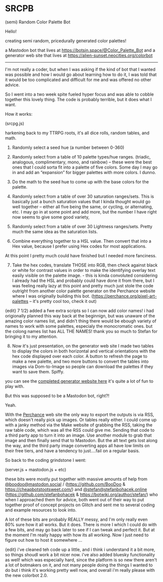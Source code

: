 # SRCPB
(semi) Random Color Palette Bot

Hello!

creating semi random, pricedurally generated color palettes!

a Mastodon bot that lives at https://botsin.space/@Color_Palette_Bot
and a generator web site that lives at https://alien-sunset.neocities.org/colorbot



***

I'm not really a coder, but when I was asking if the kind of bot that I wanted was possible and how I would go about learning how to do it, I was told that it would be too complicated and difficult for me and was offered no other advice.

So I went into a two week spite fueled hyper focus and was able to cobble together this lovely thing.  The code is probably terrible, but it does what I want.

How it works:

(srcpg.js)

harkening back to my TTRPG roots, it's all dice rolls, random tables, and math.

1) Randomly select a seed hue (a number between 0-360)

2) Randomly select from a table of 10 palette types/hue ranges. (triadic, analogous, complimentary, mono, and rainbow) – these were the best ones that I could sorta fit into a palette of five colors. Some day I may go in and add an “expansion” for bigger palettes with more colors. I dunno.

3) Do the math to the seed hue to come up with the base colors for the palette.

4) Randomly select from a table of over 30 saturation ranges/sets. 
This is basically just a bunch saturation values that I kinda thought would go well together – either all five being the same, or cycling, or alternating, etc.  I may go in at some point and add more, but the number I have right now seems to give some good variety,

5) Randomly select from a table of over 30 Lightness ranges/sets.
Pretty much the same idea as the saturation lists.

6) Combine everything together to a HSL value. Then convert that into a Hex value, because I prefer using Hex codes for most applications.

At this point I pretty much could have finished but I needed more fanciness.

7) Take the hex codes, translate THOSE into RGB, then check against black or white for contrast values in order to make the identifying overlay text easily visible on the palette image. - this is kinda convoluted considering I already had the HSL and probably could have done it from there, but I was feeling really lazy at this point and pretty much just stole the code outright from another color palette generator on the Perchance website where I was originally building this bot. (https://perchance.org/pixel-art-palettes – it's pretty cool too, check it out)

{edit} 7 1/2) added a fwe extra scripts so I can now add color names!  i had origionally planned this way back at the beginnign, but was unaware of the amazing color names list, and didn't thing there would be ebough variety of names to work with some palettes, especialy the monocromatic ones. but the colong names list has ALL THE NAMES!  thank you so much to Stefan for bringing it to my attention.

8) Now it's just presentation, on the generator web site I made two tables to display the colors in both horizontal and vertical orientations with the hex code displayed over each color. A button to refresh the page to make a new palette, and two more buttons to convert the tables into images via Dom-to-Image so people can download the palettes if they want to save them. Spiffy.

you can see the [completed generator website here](https://alien-sunset.neocities.org/colorbot)
it's quite a lot of fun to play with.

But this was supposed to be a Mastodon bot, right?!

Yeah.

With the [Perchance](https://perchance.org/) web site the only way to export the outputs is via RSS, which doesn't really pick up images. Or tables really either.  I could come up with a janky method via the Make website of grabbing the RSS, taking the raw table code, which was all the RSS could give me. Sending that code to a third party app to turn it into an image. Use another module to grab that image and then finally send that to Mastodon. But the alt text gets lost along the way, and the third party image converting apps all have low limits on their free tiers, and have a tendency to just....fail on a regular basis.

So back to the coding grindstone I went:

(server.js + mastodon.js + etc)

these bits were mostly put together with massive amounts of help from [@boodoo@mastodon.social](https://mastodon.social/@boodoo) / (https://github.com/BooDoo & https://cheapbotstootsweet.com/)  and [@stefan@stefanbohacek.online](https://stefanbohacek.online/@stefan) (https://github.com/stefanbohacek & https://botwiki.org/author/stefan/) who when I approached them for advice, both went out of their way to put together proof of concept projects on Glitch and sent me to several coding and example resources to look into. 

A lot of these bits are probably REALLY messy, and I'm only really even 80% sure how it all works. But it does. There is more I which I could do with a few bits, and may go back later to see if I can tweak and perfect it. But at the moment I'm really happy with how its all working.  Now I just need to figure out how to host it somewhere ...

{edit} i've cleaned teh code up a little, and i think i understand it a bit more, so things shoudl work a bit nicer now.  i've also added bluesky functionality as well!  which was especially hard, since the platform is so new there aren't a lot of botmakers on it, and not many people doing the things I wanted to do but i think it's working pretty well now, and overall i'm really please with the new colorbot 2.0.
